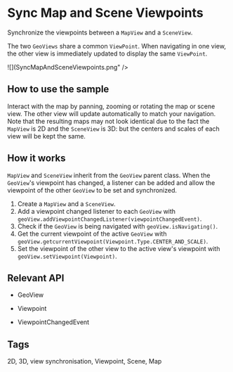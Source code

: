 # Sync Map and Scene Viewpoints

Synchronize the viewpoints between a `MapView` and a `SceneView`.

The two `GeoViews` share a common `ViewPoint`. When navigating in one view, the other view is immediately updated to display the same `ViewPoint`.

![](SyncMapAndSceneViewpoints.png" />

## How to use the sample

Interact with the map by panning, zooming or rotating the map or scene view. The other view will update automatically to match your navigation. Note that the resulting maps may not look identical due to the fact the `MapView` is 2D and the `SceneView` is 3D: but the centers and scales of each view will be kept the same.

## How it works

`MapView` and `SceneView` inherit from the `GeoView` parent class. When the `GeoView`'s viewpoint has changed, a listener can be added and allow the viewpoint of the other `GeoView` to be set and synchronized.



1. Create a `MapView` and a `SceneView`.
2. Add a viewpoint changed listener to each `GeoView` with `geoView.addViewpointChangedListener(viewpointChangedEvent)`.
3. Check if the `GeoView` is being navigated with `geoView.isNavigating()`.
4. Get the current viewpoint of the active `GeoView` with `geoView.getcurrentViewpoint(Viewpoint.Type.CENTER_AND_SCALE)`.
5. Set the viewpoint of the other view to the active view's viewpoint with `geoView.setViewpoint(Viewpoint)`.


## Relevant API


* GeoView

* Viewpoint

* ViewpointChangedEvent



## Tags

<p>2D, 3D, view synchronisation, Viewpoint, Scene, Map

